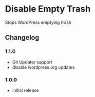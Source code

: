 # Disable Empty Trash

Stops WordPress emptying trash

## Changelog

### 1.1.0
- Git Updater support
- disable wordpress.org updates

### 1.0.0
- initial release
